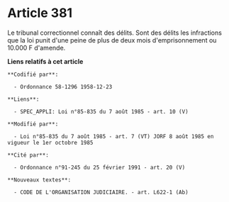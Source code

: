 # Article 381

Le tribunal correctionnel connaît des délits.  Sont des délits les infractions que la loi punit d'une peine de plus de deux
mois d'emprisonnement ou 10.000 F d'amende.

**Liens relatifs à cet article**

	**Codifié par**:

	  - Ordonnance 58-1296 1958-12-23

	**Liens**:

	  - SPEC_APPLI: Loi n°85-835 du 7 août 1985 - art. 10 (V)

	**Modifié par**:

	  - Loi n°85-835 du 7 août 1985 - art. 7 (VT) JORF 8 août 1985 en vigueur le 1er octobre 1985

	**Cité par**:

	  - Ordonnance n°91-245 du 25 février 1991 - art. 20 (V)

	**Nouveaux textes**:

	  - CODE DE L'ORGANISATION JUDICIAIRE. - art. L622-1 (Ab)
